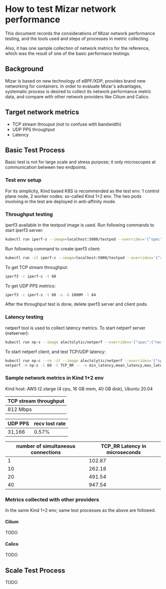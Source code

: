 # How to test Mizar network performance
This document records the considerations of Mizar network performance testing, and the tools used and steps of processes in metric collecting.

Also, it has one sample collection of network metrics for the reference, which was the result of one of the basic performace testings.


## Background
Mizar is based on new technology of eBPF/XDP, provides brand new networking for containers. In order to evaluate Mizar's advantages, systematic process is desired to collect its network performance metric data, and compare with other network providers like Cilium and Calico.  


## Target network metrics
* TCP stream throuput (not to confuse with bandwidth)
* UDP PPS throughput
* Latency


## Basic Test Process
Basic test is not for large scale and stress purpose; it only microscopes at communication between two endpoints.

### Test env setup
For its simplicity, Kind based K8S is recommended as the test env: 1 control plane node, 2 worker nodes: so-called Kind 1+2 env. The two pods involving in the test are deployed in anti-affinity mode.

### Throughput testing
iperf3 available in the testpod image is used. Run following commands to start iperf3 server:
```bash
kubectl run iperf-s --image=localhost:5000/testpod --overrides='{"spec":{"nodeName":"kind-worker"}}' -- iperf3 -s
```
Run following command to create iperf3 client:
```bash
kubectl run -it iperf-c --image=localhost:5000/testpod --overrides='{"spec":{"nodeName":"kind-worker2"}}' -- bash
```
To get TCP stream throughput:
```bash
iperf3 -c iperf-s -t 60
```
To get UDP PPS metrics:
```bash
iperf3 -c iperf-s -t 60 -u -b 1000M -l 64
```
After the throughput test is done, delete iperf3 server and client pods.

### Latency testing
netperf tool is used to collect latency metrics.
To start netperf server (netserver):
```bash
kubectl run np-s --image alectolytic/netperf --overrides='{"spec":{"nodeName":"kind-worker"}}'
```
To start netperf client, and test TCP/UDP latency:
```bash
kubectl run np-c --rm -it --image alectolytic/netperf --overrides='{"spec":{"nodeName":"kind-worker2"}}' -- /bin/sh
netperf -H np-s -l 60 -t TCP_RR -- -o min_latency,mean_latency,max_latency,stddev_latency,transaction_rate
```

### Sample network metrics in Kind 1+2 env
Kind host: AWS t2.xlarge (4 cpu, 16 GB mem, 40 GB disk), Ubuntu 20.04

| TCP stream throughput |
| --------------------- |
| 812 Mbps |

| UDP PPS | recv lost rate |
| ------- | -------------- |
| 31,166  | 0.57% |

| number of simultaneous connections | TCP_RR Latency in microseconds |
| ---------------------------------- | ------------------------ |
| 1  | 102.87 |
| 10 | 262.18 |
| 20 | 491.54 |
| 40 | 947.54 |                               

### Metrics collected with other providers
In the same Kind 1+2 env; same test processes as the above are followed.

#### Cilium
TODO

#### Calico
TODO


## Scale Test Process
TODO
